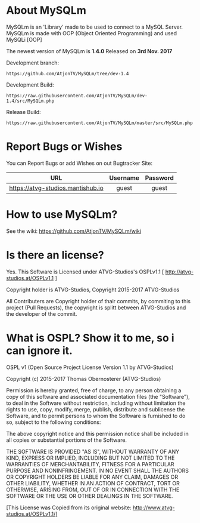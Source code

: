 # About MySQLm
MySQLm is an 'Library' made to be used to connect to a MySQL Server.
MySQLm is made with OOP (Object Oriented Programming) and used MySQLi [OOP]

The newest version of MySQLm is **1.4.0** Released on **3rd Nov. 2017**

Development branch:

`https://github.com/AtjonTV/MySQLm/tree/dev-1.4`

Development Build:

`https://raw.githubusercontent.com/AtjonTV/MySQLm/dev-1.4/src/MySQLm.php`

Release Build:

`https://raw.githubusercontent.com/AtjonTV/MySQLm/master/src/MySQLm.php`

# Report Bugs or Wishes

You can Report Bugs or add Wishes on out Bugtracker Site:

| URL                               | Username          | Password      |
| --------------------------------- |:-----------------:| :------------:|
| https://atvg-studios.mantishub.io |     guest         | guest         |

# How to use MySQLm?
See the wiki: https://github.com/AtjonTV/MySQLm/wiki

# Is there an license?
Yes.
This Software is Licensed under ATVG-Studios's OSPLv1.1 [ http://atvg-studios.at/OSPLv1.1 ]

Copyright holder is ATVG-Studios, Copyright 2015-2017 ATVG-Studios

All Contributers are Copyright holder of thair commits, by commiting to this project (Pull Requests), the copyright is splitt between ATVG-Studios and the developer of the commit.

# What is OSPL? Show it to me, so i can ignore it.
OSPL v1 (Open Source Project License Version 1.1 by ATVG-Studios)

Copyright (c) 2015-2017 Thomas Obernosterer (ATVG-Studios)

Permission is hereby granted, free of charge, to any person obtaining a copy of this software and associated documentation files (the "Software"), to deal in the Software without restriction, including without limitation the rights to use, copy, modify, merge, publish, distribute and sublicense the Software, and to permit persons to whom the Software is furnished to do so, subject to the following conditions:

The above copyright notice and this permission notice shall be included in all copies or substantial portions of the Software.

THE SOFTWARE IS PROVIDED "AS IS", WITHOUT WARRANTY OF ANY KIND, EXPRESS OR IMPLIED, INCLUDING BUT NOT LIMITED TO THE WARRANTIES OF MERCHANTABILITY, FITNESS FOR A PARTICULAR PURPOSE AND NONINFRINGEMENT. IN NO EVENT SHALL THE AUTHORS OR COPYRIGHT HOLDERS BE LIABLE FOR ANY CLAIM, DAMAGES OR OTHER LIABILITY, WHETHER IN AN ACTION OF CONTRACT, TORT OR OTHERWISE, ARISING FROM, OUT OF OR IN CONNECTION WITH THE SOFTWARE OR THE USE OR OTHER DEALINGS IN THE SOFTWARE.

[This License was Copied from its original website: http://www.atvg-studios.at/OSPLv1.1/]
